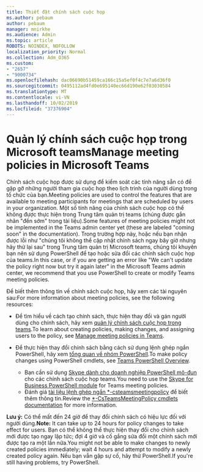 ```yaml
---
title: Thiết đặt chính sách cuộc họp
ms.author: pebaum
author: pebaum
manager: mnirkhe
ms.audience: Admin
ms.topic: article
ROBOTS: NOINDEX, NOFOLLOW
localization_priority: Normal
ms.collection: Adm_O365
ms.custom:
- "2657"
- "9000734"
ms.openlocfilehash: dac06690b51459ca166c15a5ef0f4c7e7a6d36f0
ms.sourcegitcommit: 0495112ad4fd0e695140ec66d190e62f03030584
ms.translationtype: MT
ms.contentlocale: vi-VN
ms.lasthandoff: 10/02/2019
ms.locfileid: "37376904"
---
```

# <a name="manage-meeting-policies-in-microsoft-teams"></a><span data-ttu-id="45219-102">Quản lý chính sách cuộc họp trong Microsoft teams</span><span class="sxs-lookup"><span data-stu-id="45219-102">Manage meeting policies in Microsoft Teams</span></span>

<span data-ttu-id="45219-103">Chính sách cuộc họp được sử dụng để kiểm soát các tính năng sẵn có để gặp gỡ những người tham gia cuộc họp theo lịch trình của người dùng trong tổ chức của bạn.</span><span class="sxs-lookup"><span data-stu-id="45219-103">Meeting policies are used to control the features that are available to meeting participants for meetings that are scheduled by users in your organization.</span></span> <span data-ttu-id="45219-104">Một số tính năng của chính sách cuộc họp có thể không được thực hiện trong Trung tâm quản trị teams (chúng được gắn nhãn "đến sớm" trong tài liệu).</span><span class="sxs-lookup"><span data-stu-id="45219-104">Some features of meeting policies might not be implemented in the Teams admin center yet (these are labeled "coming soon" in the documentation).</span></span> <span data-ttu-id="45219-105">Trong trường hợp này, hoặc nếu bạn nhận được lỗi như "chúng tôi không thể cập nhật chính sách ngay bây giờ nhưng hãy thử lại sau" trong Trung tâm quản trị Microsoft teams, chúng tôi khuyên bạn nên sử dụng PowerShell để tạo hoặc sửa đổi các chính sách cuộc họp của teams.</span><span class="sxs-lookup"><span data-stu-id="45219-105">In this case, or if you are getting an error like "We can't update the policy right now but try it again later" in the Microsoft Teams admin center, we recommend that you use PowerShell to create or modify Teams meeting policies.</span></span> 

<span data-ttu-id="45219-106">Để biết thêm thông tin về chính sách cuộc họp, hãy xem các tài nguyên sau:</span><span class="sxs-lookup"><span data-stu-id="45219-106">For more information about meeting policies, see the following resources:</span></span>

- <span data-ttu-id="45219-107">Để tìm hiểu về cách tạo chính sách, thực hiện thay đổi và gán người dùng cho chính sách, hãy xem [quản lý chính sách cuộc họp trong teams](https://docs.microsoft.com/en-us/microsoftteams/meeting-policies-in-teams).</span><span class="sxs-lookup"><span data-stu-id="45219-107">To learn about creating policies, making changes, and assigning users to the policy, see [Manage meeting policies in Teams](https://docs.microsoft.com/en-us/microsoftteams/meeting-policies-in-teams).</span></span>

- <span data-ttu-id="45219-108">Để thực hiện thay đổi chính sách bằng cách sử dụng lệnh ghép ngắn PowerShell, hãy xem [tổng quan về nhóm PowerShell](https://docs.microsoft.com/microsoftteams/teams-powershell-overview).</span><span class="sxs-lookup"><span data-stu-id="45219-108">To make policy changes using PowerShell cmdlets, see [Teams PowerShell Overview](https://docs.microsoft.com/microsoftteams/teams-powershell-overview).</span></span> 
    - <span data-ttu-id="45219-109">Bạn cần sử dụng [Skype dành cho doanh nghiệp PowerShell mô-đun](https://www.microsoft.com/download/details.aspx?id=39366) cho các chính sách cuộc họp teams.</span><span class="sxs-lookup"><span data-stu-id="45219-109">You need to use the [Skype for Business PowerShell module](https://www.microsoft.com/download/details.aspx?id=39366) for Teams meeting policies.</span></span> 
    - <span data-ttu-id="45219-110">Đánh giá [tài liệu lệnh ghép ngắn \*-csteamsmeetingpolicy](https://docs.microsoft.com/search/?search=CsTeamsMeetingPolicy&view=skype-ps) để biết thêm thông tin.</span><span class="sxs-lookup"><span data-stu-id="45219-110">Review the [\*-CsTeamsMeetingPolicy cmdlets documentation](https://docs.microsoft.com/search/?search=CsTeamsMeetingPolicy&view=skype-ps) for more information.</span></span>

<span data-ttu-id="45219-111">**Lưu ý:** Có thể mất đến 24 giờ để thay đổi chính sách có hiệu lực đối với người dùng.</span><span class="sxs-lookup"><span data-stu-id="45219-111">**Note:** It can take up to 24 hours for policy changes to take effect for users.</span></span> <span data-ttu-id="45219-112">Bạn có thể không thể thực hiện thay đổi cho chính sách mới được tạo ngay lập tức; đợi 4 giờ và cố gắng sửa đổi một chính sách mới được tạo ra một lần nữa.</span><span class="sxs-lookup"><span data-stu-id="45219-112">You might not be able to make changes to newly created policies immediately; wait 4 hours and attempt to modify a newly created policy again.</span></span> <span data-ttu-id="45219-113">Nếu bạn vẫn gặp sự cố, hãy thử PowerShell.</span><span class="sxs-lookup"><span data-stu-id="45219-113">If you're still having problems, try PowerShell.</span></span>  